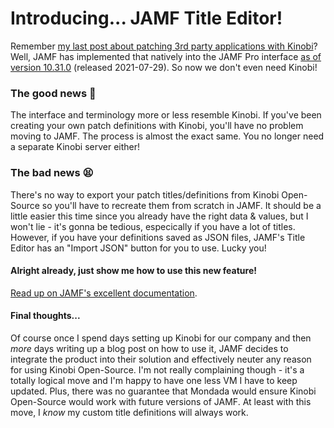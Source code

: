 # Introducing... JAMF Title Editor!

Remember [my last post about patching 3rd party applications with Kinobi](https://automateordie.io/using-kinobi-open-source-to-patch-custom-lob-applications/)? Well, JAMF has implemented that natively into the JAMF Pro interface [as of version 10.31.0](https://docs.jamf.com/10.31.0/jamf-pro/release-notes/New_Features_and_Enhancements.html#concept-1673) (released 2021-07-29). So now we don't even need Kinobi!

### The good news 🎉
The interface and terminology more or less resemble Kinobi. If you've been creating your own patch definitions with Kinobi, you'll have no problem moving to JAMF. The process is almost the exact same.
You no longer need a separate Kinobi server either!

### The bad news 😫
There's no way to export your patch titles/definitions from Kinobi Open-Source so you'll have to recreate them from scratch in JAMF. It should be a little easier this time since you already have the right data & values, but I won't lie - it's gonna be tedious, especically if you have a lot of titles.
However, if you have your definitions saved as JSON files, JAMF's Title Editor has an "Import JSON" button for you to use. Lucky you!

#### Alright already, just show me how to use this new feature!
[Read up on JAMF's excellent documentation](https://docs.jamf.com/title-editor/documentation/Setting_Up_Title_Editor_in_Jamf_Pro.html).

#### Final thoughts...
Of course once I spend days setting up Kinobi for our company and then _more_ days writing up a blog post on how to use it, JAMF decides to integrate the product into their solution and effectively neuter any reason for using Kinobi Open-Source. I'm not really complaining though - it's a totally logical move and I'm happy to have one less VM I have to keep updated. Plus, there was no guarantee that Mondada would ensure Kinobi Open-Source would work with future versions of JAMF. At least with this move, I _know_ my custom title definitions will always work.
